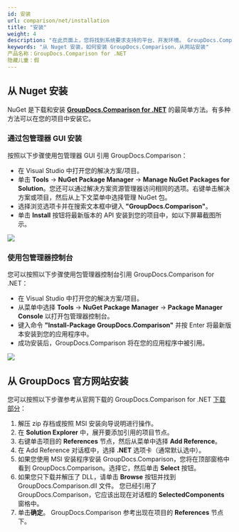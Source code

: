 ```yaml
---
id: 安装
url: comparison/net/installation
title: "安装"
weight: 4
description: "在此页面上，您将找到系统要求支持的平台、开发环境。 GroupDocs.Comparison for .NET 不需要安装任何外部软件或第三方工具。"
keywords: "从 Nuget 安装，如何安装 GroupDocs.Comparison，从网站安装"
产品名称：GroupDocs.Comparison for .NET
隐藏儿童：假
---
```

## 从 Nuget 安装

NuGet 是下载和安装 **[GroupDocs.Comparison for .NET](https://products.groupdocs.com/comparison/net)** 的最简单方法。有多种方法可以在您的项目中安装它。

### 通过包管理器 GUI 安装

按照以下步骤使用包管理器 GUI 引用 GroupDocs.Comparison：

* 在 Visual Studio 中打开您的解决方案/项目。
* 单击 **Tools** -> **NuGet Package Manager** -> **Manage NuGet Packages for Solution**。您还可以通过解决方案资源管理器访问相同的选项。右键单击解决方案或项目，然后从上下文菜单中选择管理 NuGet 包。
* 选择浏览选项卡并在搜索文本框中键入 **"GroupDocs.Comparison"**。
* 单击 **Install** 按钮将最新版本的 API 安装到您的项目中，如以下屏幕截图所示。
    



![](/comparison/net/images/installation.png)

### 使用包管理器控制台

您可以按照以下步骤使用包管理器控制台引用 GroupDocs.Comparison for .NET：

* 在 Visual Studio 中打开您的解决方案/项目。
* 从菜单中选择 **Tools** -> **NuGet Package Manager** -> **Package Manager Console** 以打开包管理器控制台。
* 键入命令 **"Install-Package GroupDocs.Comparison"** 并按 Enter 将最新版本安装到您的应用程序中。
* 成功安装后，GroupDocs.Comparison 将在您的应用程序中被引用。
    



![](/comparison/net/images/installation_1.png)

## 从 GroupDocs 官方网站安装

您可以按照以下步骤参考从官网下载的 GroupDocs.Comparison for .NET [下载部分](https://downloads.groupdocs.com/comparison/net)：

1. 解压 zip 存档或按照 MSI 安装向导说明进行操作。
2. 在 **Solution Explorer** 中，展开要添加引用的项目节点。
3. 右键单击项目的 **References** 节点，然后从菜单中选择 **Add Reference**。
4. 在 Add Reference 对话框中，选择 **.NET** 选项卡（通常默认选中）。
5. 如果您使用 MSI 安装程序安装 GroupDocs.Comparison，您将在顶部窗格中看到 GroupDocs.Comparison。选择它，然后单击 **Select** 按钮。
6. 如果您只下载并解压了 DLL，请单击 **Browse** 按钮并找到 GroupDocs.Comparison.dll 文件。
您已经引用了 GroupDocs.Comparison，它应该出现在对话框的 **SelectedComponents** 窗格中。
7. 单击**确定**。
GroupDocs.Comparison 参考出现在项目的 **References** 节点下。

